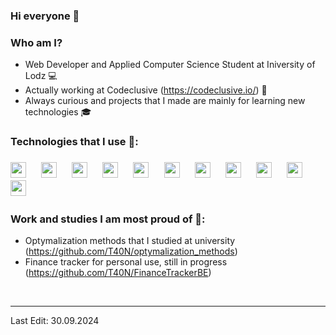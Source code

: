 ### Hi everyone 👋

<h3> Who am I? </h3>

- Web Developer and Applied Computer Science Student at Iniversity of Lodz 💻
- Actually working at Codeclusive (https://codeclusive.io/) 💼
- Always curious and projects that I made are mainly for learning new technologies 🎓

<h3> Technologies that I use 🚀:<h3>

<p align="left">
    <span>
        <img style="
            height: 25px;
        " 
         src="https://img.shields.io/badge/node.js-6DA55F?style=for-the-badge&logo=node.js&logoColor=white">
    </span>
    &emsp;
    <span>
        <img style="
            height: 25px;
        " 
         src="https://shields.io/badge/TypeScript-3178C6?logo=TypeScript&logoColor=FFF&style=flat-square">
    </span>
    &emsp;
    <span>
        <img style="
            height: 25px;
        " 
        src="https://img.shields.io/badge/React-20232A?style=for-the-badge&logo=react&logoColor=61DAFB
        "
        >
    </span>
    &emsp;
    <span>
        <img style="
            height: 25px;
        " 
        src="https://img.shields.io/badge/Vue.js-35495E?style=for-the-badge&logo=vuedotjs&logoColor=4FC08D"
        >
    </span>
    &emsp;
    <span>
        <img style="
            height: 25px;
        " 
        src="https://img.shields.io/badge/nuxt.js-00DC82?style=for-the-badge&logo=nuxt.js&logoColor=white"
        >
    </span>
    &emsp;
    <span>
        <img style="
            height: 25px;
        " 
        src="https://img.shields.io/badge/-NestJs-ea2845?style=flat-square&logo=nestjs&logoColor=white"
        >
    </span>
    &emsp;
    <span>
        <img style="
            height: 25px;
        " 
        src="https://img.shields.io/badge/postgresql-4169e1?style=for-the-badge&logo=postgresql&logoColor=white"
        >
    </span>
    &emsp;
    <span>
        <img style="
            height: 25px;
        " 
        src="https://img.shields.io/badge/tailwindcss-0F172A?&logo=tailwindcss"
        >
    </span>
    &emsp;
    <span>
        <img style="
            height: 25px;
        " 
        src="https://img.shields.io/badge/MongoDB-4EA94B?style=for-the-badge&logo=mongodb&logoColor=white
        "
        >
    </span>
    &emsp;
    <span>
        <img style="
            height: 25px;
        " 
        src="https://img.shields.io/badge/Google_Cloud-4285F4?style=for-the-badge&logo=google-cloud&logoColor=white
        "
        >
    </span>
    &emsp;
    <span>
        <img style="
            height: 25px;
        " 
        src="https://img.shields.io/badge/docker-%230db7ed.svg?style=for-the-badge&logo=docker&logoColor=white
        "
        >
    </span>
    &emsp;
</p>

<h3> Work and studies I am most proud of 🥁: </h3>

- Optymalization methods that I studied at university (https://github.com/T40N/optymalization_methods)
- Finance tracker for personal use, still in progress (https://github.com/T40N/FinanceTrackerBE)

<br />

---

Last Edit: 30.09.2024
